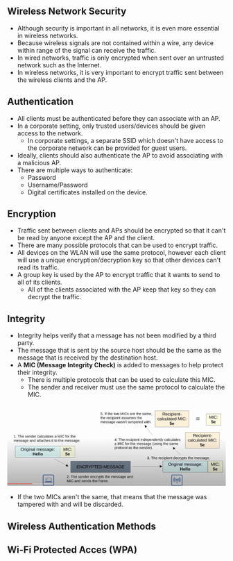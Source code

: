 ## Wireless Network Security
* Although security is important in all networks, it is even more essential in wireless networks.
* Because wireless signals are not contained within a wire, any device within range of the signal can receive the traffic.
* In wired networks, traffic is only encrypted when sent over an untrusted network such as the Internet.
* In wireless networks, it is very important to encrypt traffic sent between the wireless clients and the AP.
## Authentication
* All clients must be authenticated  before they can associate with an AP.
* In a corporate setting, only trusted users/devices should be given access to the network.
	* In corporate settings, a separate SSID which doesn't have access to the corporate network can be provided for guest users.
* Ideally, clients should also authenticate the AP to avoid associating with a malicious AP.
* There are multiple ways to authenticate:
	* Password
	* Username/Password
	* Digital certificates installed on the device.
## Encryption
* Traffic sent between clients and APs should be encrypted so that it can't be read by anyone except the AP and the client.
* There are many possible protocols that can be used to encrypt traffic.
* All devices on the WLAN will use the same protocol, however each client will use a unique encryption/decryption key so that other devices can't read its traffic.
* A group key is used by the AP to encrypt traffic that it wants to send to all of its clients.
	* All of the clients associated with the AP keep that key so they can decrypt the traffic.
## Integrity
* Integrity helps verify that a message has not been modified by a third party.
* The message that is sent by the source host should be the same as the message that is received by the destination host.
* A **MIC (Message Integrity Check)** is added to messages to help protect their integrity.
	* There is multiple protocols that can be used to calculate this MIC. 
	* The sender and receiver must use the same protocol to calculate the MIC.

![Message integrity check process](./img4/message-integrity-check-process-MIC.png)
* If the two MICs aren't the same, that means that the message was tampered with and will be discarded.
## Wireless Authentication Methods

## Wi-Fi Protected Acces (WPA)